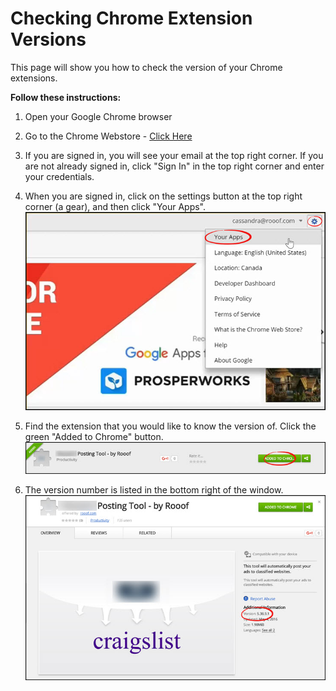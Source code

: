 # Checking Chrome Extension Versions

This page will show you how to check the version of your Chrome extensions.

**Follow these instructions:**

1. Open your Google Chrome browser
2. Go to the Chrome Webstore - [Click Here](https://chrome.google.com/webstore/category/apps)
3. If you are signed in, you will see your email at the top right corner. If you are not already signed in, click "Sign In" in the top right corner and enter your credentials.
4. When you are signed in, click on the settings button at the top right corner (a gear), and then click "Your Apps".
![](version1.jpg)<br>

5. Find the extension that you would like to know the version of. Click the green "Added to Chrome" button.
![](version2.jpg)

6. The version number is listed in the bottom right of the window.
![](version3.jpg)
